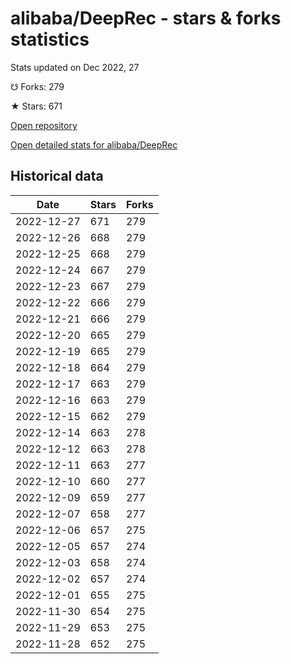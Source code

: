 # alibaba/DeepRec - stars & forks statistics

Stats updated on Dec 2022, 27

☋ Forks: 279

★ Stars: 671

[Open repository](https://github.com/alibaba/DeepRec)

[Open detailed stats for alibaba/DeepRec](https://reviewgithub.com/rep/alibaba/DeepRec)

## Historical data
| Date | Stars | Forks |
|------|-------|-------|
| 2022-12-27 | 671 | 279 | 
| 2022-12-26 | 668 | 279 | 
| 2022-12-25 | 668 | 279 | 
| 2022-12-24 | 667 | 279 | 
| 2022-12-23 | 667 | 279 | 
| 2022-12-22 | 666 | 279 | 
| 2022-12-21 | 666 | 279 | 
| 2022-12-20 | 665 | 279 | 
| 2022-12-19 | 665 | 279 | 
| 2022-12-18 | 664 | 279 | 
| 2022-12-17 | 663 | 279 | 
| 2022-12-16 | 663 | 279 | 
| 2022-12-15 | 662 | 279 | 
| 2022-12-14 | 663 | 278 | 
| 2022-12-12 | 663 | 278 | 
| 2022-12-11 | 663 | 277 | 
| 2022-12-10 | 660 | 277 | 
| 2022-12-09 | 659 | 277 | 
| 2022-12-07 | 658 | 277 | 
| 2022-12-06 | 657 | 275 | 
| 2022-12-05 | 657 | 274 | 
| 2022-12-03 | 658 | 274 | 
| 2022-12-02 | 657 | 274 | 
| 2022-12-01 | 655 | 275 | 
| 2022-11-30 | 654 | 275 | 
| 2022-11-29 | 653 | 275 | 
| 2022-11-28 | 652 | 275 | 

